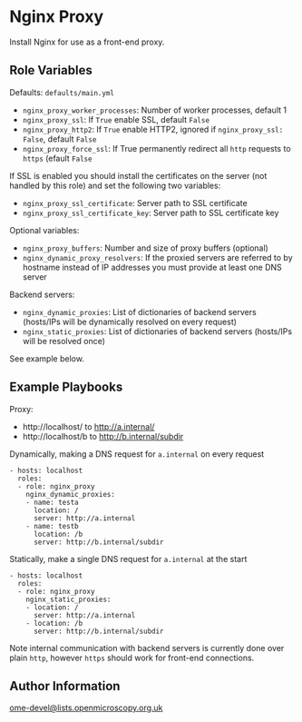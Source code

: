 Nginx Proxy
===========

Install Nginx for use as a front-end proxy.

Role Variables
--------------

Defaults: `defaults/main.yml`

- `nginx_proxy_worker_processes`: Number of worker processes, default 1
- `nginx_proxy_ssl`: If `True` enable SSL, default `False`
- `nginx_proxy_http2`: If `True` enable HTTP2, ignored if `nginx_proxy_ssl: False`, default `False`
- `nginx_proxy_force_ssl`: If True permanently redirect all `http` requests to `https` (efault `False`


If SSL is enabled you should install the certificates on the server (not handled by this role) and set the following two variables:

- `nginx_proxy_ssl_certificate`: Server path to SSL certificate
- `nginx_proxy_ssl_certificate_key`: Server path to SSL certificate key

Optional variables:

- `nginx_proxy_buffers`: Number and size of proxy buffers (optional)
- `nginx_dynamic_proxy_resolvers`: If the proxied servers are referred to by hostname instead of IP addresses you must provide at least one DNS server

Backend servers:

- `nginx_dynamic_proxies`: List of dictionaries of backend servers (hosts/IPs will be dynamically resolved on every request)
- `nginx_static_proxies`: List of dictionaries of backend servers (hosts/IPs will be resolved once)

See example below.


Example Playbooks
-----------------

Proxy:
- http://localhost/ to http://a.internal/
- http://localhost/b to http://b.internal/subdir

Dynamically, making a DNS request for `a.internal` on every request

    - hosts: localhost
      roles:
      - role: nginx_proxy
        nginx_dynamic_proxies:
        - name: testa
          location: /
          server: http://a.internal
        - name: testb
          location: /b
          server: http://b.internal/subdir

Statically, make a single DNS request for `a.internal` at the start

    - hosts: localhost
      roles:
      - role: nginx_proxy
        nginx_static_proxies:
        - location: /
          server: http://a.internal
        - location: /b
          server: http://b.internal/subdir


Note internal communication with backend servers is currently done over plain `http`, however `https` should work for front-end connections.


Author Information
------------------

ome-devel@lists.openmicroscopy.org.uk
